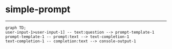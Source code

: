 # simple-prompt
---

```mermaid
graph TD;
user-input-1>user-input-1] -- text:question --> prompt-template-1
prompt-template-1 -- prompt:text --> text-completion-1
text-completion-1 -- completion:text --> console-output-1
```